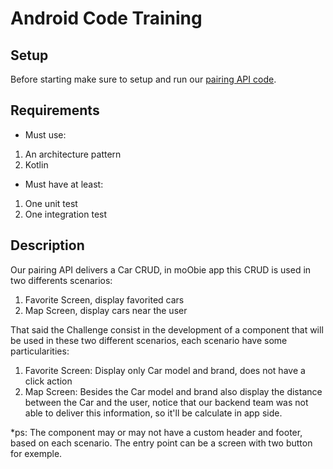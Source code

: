 # Android Code Training

## Setup
Before starting make sure to setup and run our [pairing API code](https://github.com/andresfabreu/moobie-android-pairing-api).

## Requirements
- Must use: 
1. An architecture pattern
2. Kotlin

- Must have at least:
1. One unit test
2. One integration test

## Description
Our pairing API delivers a Car CRUD, in moObie app this CRUD is used in two differents scenarios: 
1. Favorite Screen, display favorited cars
2. Map Screen, display cars near the user

That said the Challenge consist in the development of a component that will be used in these two different scenarios, each scenario have some particularities:
1. Favorite Screen: Display only Car model and brand, does not have a click action
2. Map Screen: Besides the Car model and brand also display the distance between the Car and the user, notice that our backend team was not able to deliver this information, so it'll be calculate in app side.

*ps: The component may or may not have a custom header and footer, based on each scenario. The entry point can be a screen with two button for exemple.
